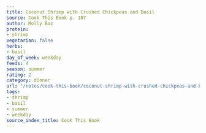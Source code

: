 ```yaml
---
title: Coconut Shrimp with Crushed Chickpeas and Basil
source: Cook This Book p. 107
author: Molly Baz
protein:
- shrimp
vegetarian: false
herbs:
- basil
day_of_week: weekday
feeds: 4
season: summer
rating: 2
category: dinner
url: "/notes/cook-this-book/coconut-shrimp-with-crushed-chickpeas-and-basil.html"
tags:
- shrimp
- basil
- summer
- weekday
source_index_title: Cook This Book
---
```



